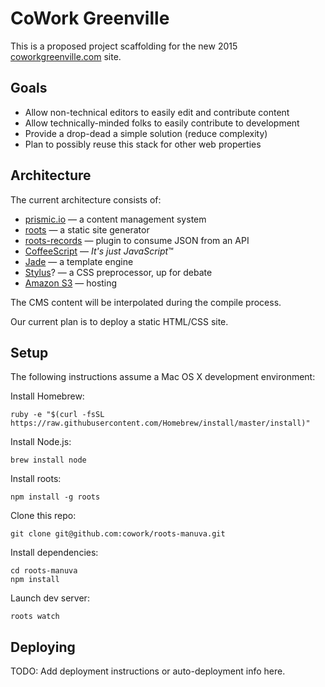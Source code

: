 # CoWork Greenville

This is a proposed project scaffolding for the new 2015 [coworkgreenville.com](http://www.coworkgreenville.com/) site.


## Goals

* Allow non-technical editors to easily edit and contribute content
* Allow technically-minded folks to easily contribute to development
* Provide a drop-dead a simple solution (reduce complexity)
* Plan to possibly reuse this stack for other web properties


## Architecture

The current architecture consists of:
* [prismic.io](https://prismic.io/) &mdash; a content management system
* [roots](http://roots.cx/) &mdash; a static site generator
* [roots-records](https://github.com/carrot/roots-records) &mdash; plugin to consume JSON from an API
* [CoffeeScript](http://coffeescript.org/) &mdash; _It's just JavaScript_&#8482;
* [Jade](http://jade-lang.com/) &mdash; a template engine
* [Stylus](http://learnboost.github.io/stylus/)? &mdash; a CSS preprocessor, up for debate
* [Amazon S3](http://aws.amazon.com/s3/) &mdash; hosting

The CMS content will be interpolated during the compile process.

Our current plan is to deploy a static HTML/CSS site.

## Setup

The following instructions assume a Mac OS X development environment:

Install Homebrew:

    ruby -e "$(curl -fsSL https://raw.githubusercontent.com/Homebrew/install/master/install)"

Install Node.js:

    brew install node

Install roots:

    npm install -g roots

Clone this repo:

    git clone git@github.com:cowork/roots-manuva.git

Install dependencies:

    cd roots-manuva
    npm install

Launch dev server:

    roots watch

## Deploying

TODO: Add deployment instructions or auto-deployment info here.